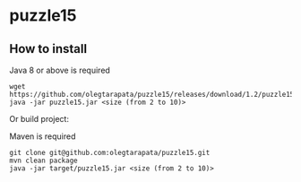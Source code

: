 # puzzle15

## How to install

Java 8 or above is required
```
wget https://github.com/olegtarapata/puzzle15/releases/download/1.2/puzzle15.jar
java -jar puzzle15.jar <size (from 2 to 10)>
```

Or build project:

Maven is required
```
git clone git@github.com:olegtarapata/puzzle15.git
mvn clean package
java -jar target/puzzle15.jar <size (from 2 to 10)>
```
